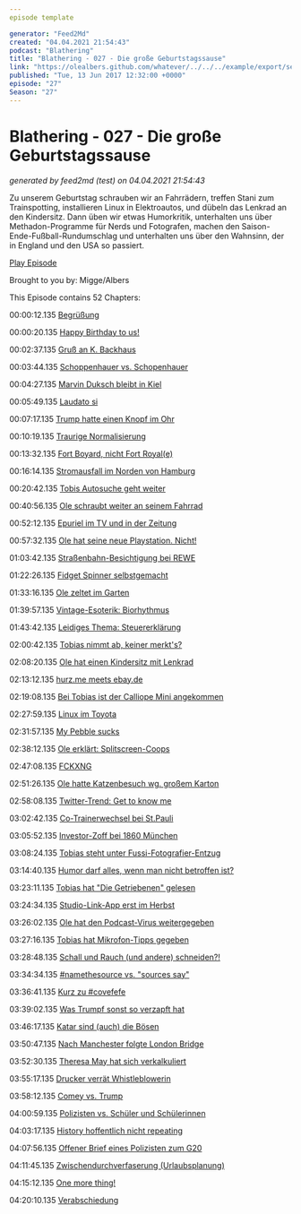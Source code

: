 ```yaml
---
episode template

generator: "Feed2Md"
created: "04.04.2021 21:54:43"
podcast: "Blathering"
title: "Blathering - 027 - Die große Geburtstagssause"
link: "https://olealbers.github.com/whatever/../../../example/export/seasons/2/2017/6/Blathering - 027 - Die große Geburtstagssause.md"
published: "Tue, 13 Jun 2017 12:32:00 +0000"
episode: "27"
Season: "27"
---
```


# Blathering - 027 - Die große Geburtstagssause
_generated by feed2md (test) on 04.04.2021 21:54:43_

Zu unserem Geburtstag schrauben wir an Fahrrädern, treffen Stani zum Trainspotting, installieren Linux in Elektroautos, und dübeln das Lenkrad an den Kindersitz. Dann üben wir etwas Humorkritik, unterhalten uns über Methadon-Programme für Nerds und Fotografen, machen  den Saison-Ende-Fußball-Rundumschlag und unterhalten uns über den Wahnsinn, der in England und den USA so passiert.

[Play Episode](https://www.blathering.de/podlove/file/260/s/feed/c/mp3/blathering_027.mp3)

Brought to you by: Migge/Albers

This Episode contains 52 Chapters:


00:00:12.135 [Begrüßung]()

00:00:20.135 [Happy Birthday to us!](https://twitter.com/nullnummern/status/873294948942184448)

00:02:37.135 [Gruß an K. Backhaus](https://twitter.com/KBMusicmc/status/869539824453140480)

00:03:44.135 [Schoppenhauer vs. Schopenhauer](https://de.wikipedia.org/wiki/Arthur_Schopenhauer)

00:04:27.135 [Marvin Duksch bleibt in Kiel](https://www.fcstpauli.com/news/der-fc-st-pauli-leiht-marvin-ducksch-bis-2018-an-holstein-kiel-aus/)

00:05:49.135 [Laudato si](https://de.wikipedia.org/wiki/Laudato_si%E2%80%99)

00:07:17.135 [Trump hatte einen Knopf im Ohr](http://uebermedien.de/16179/donald-trumps-fast-unsichtbarer-kopfhoerer/)

00:10:19.135 [Traurige Normalisierung](http://www.spiegel.de/netzwelt/web/islamistischer-terror-in-europa-unsere-sicherheit-ist-eine-inszenierung-a-1150015.html)

00:13:32.135 [Fort Boyard, nicht Fort Royal(e)](https://de.m.wikipedia.org/wiki/Fort_Boyard_(Fernsehserie))

00:16:14.135 [Stromausfall im Norden von Hamburg](https://www.youtube.com/watch?v=F0Ee8N31Ymw)

00:20:42.135 [Tobis Autosuche geht weiter](https://www.youtube.com/watch?v=SnZ06RNena8)

00:40:56.135 [Ole schraubt weiter an seinem Fahrrad](https://www.youtube.com/watch?v=AfBsNclvrbw)

00:52:12.135 [Epuriel im TV und in der Zeitung](https://plus.google.com/108159184282838937357)

00:57:32.135 [Ole hat seine neue Playstation. Nicht!](https://plus.google.com/+OleAlbers/posts/bpLBFnVf3gL)

01:03:42.135 [Straßenbahn-Besichtigung bei REWE](http://www.hamburger-wochenblatt.de/eppendorf/lokales/eine-bahn-kehrt-heim-d31627.html)

01:22:26.135 [Fidget Spinner selbstgemacht](https://www.instagram.com/p/BU7Huy6Bs2J/)

01:33:16.135 [Ole zeltet im Garten](https://www.vaude.com/de-DE/Produkte/Zelte/)

01:39:57.135 [Vintage-Esoterik: Biorhythmus](https://de.wikipedia.org/wiki/Biorhythmus_(Mantik))

01:43:42.135 [Leidiges Thema: Steuererklärung](https://www.taxman.de/)

02:00:42.135 [Tobias nimmt ab, keiner merkt's?](https://www.tobiasmigge.de/2016/10/11/063-fettlogik-%C3%BCberwinden/)

02:08:20.135 [Ole hat einen Kindersitz mit Lenkrad](http://www.playseat.com/de/playseats-spielesitz)

02:13:12.135 [hurz.me meets ebay.de](http://hurz.me/)

02:19:08.135 [Bei Tobias ist der Calliope Mini angekommen](http://calliope.cc/)

02:27:59.135 [Linux im Toyota](https://www.golem.de/news/automotive-grade-linux-toyota-bringt-auto-linux-auf-den-markt-1706-128156.html)

02:31:57.135 [My Pebble sucks](https://codyswartz.us/wp/devices/how-to-find-out-what-is-draining-your-pebbles-battery)

02:38:12.135 [Ole erklärt: Splitscreen-Coops](https://plus.google.com/+OleAlbers/posts/7GGwMrDtwG2)

02:47:08.135 [FCKXNG](https://twitter.com/ChristophKappes/status/869952771340070914)

02:51:26.135 [Ole hatte Katzenbesuch wg. großem Karton](http://www.atlantis-berlin.de/index.php/filiale-hamburg)

02:58:08.135 [Twitter-Trend: Get to know me](https://twitter.com/Genderbeitrag/status/871695919984640000)

03:02:42.135 [Co-Trainerwechsel bei St.Pauli](https://www.fcstpauli.com/news/markus-gellhaus-neuer-co-trainer-beim-fc-st-pauli/)

03:05:52.135 [Investor-Zoff bei 1860 München](https://plus.google.com/+OleAlbers/posts/Ws77bcAGCL1)

03:08:24.135 [Tobias steht unter Fussi-Fotografier-Entzug](http://www.fussball.de/spiel/bramfeld-1a-tus-berne-1a/-/spiel/01SQ6J9U2C000000VS54898EVUVJFG5P#!/section/stage)

03:14:40.135 [Humor darf alles, wenn man nicht betroffen ist?](https://www.tobiasmigge.de/2017/06/08/justian-007-papasein/)

03:23:11.135 [Tobias hat "Die Getriebenen" gelesen](https://www.tobiasmigge.de/2017/06/06/2read-080-die-getriebenen/)

03:24:34.135 [Studio-Link-App erst im Herbst](https://sendegate.de/t/app-fuer-smartphone/5466/4)

03:26:02.135 [Ole hat den Podcast-Virus weitergegeben](https://www.amazon.de/MIC-900B-Kondensator-Mikrofon-Studio-Aufnahmen-Nierencharakteristik/dp/B00AE4T0Q2)

03:27:16.135 [Tobias hat Mikrofon-Tipps gegeben](https://www.amazon.de/Rode-Studioqualit%C3%A4t-USB-Kondensatormikrofon-Tischstativ-Popschutz/dp/B00KQPGRRE)

03:28:48.135 [Schall und Rauch (und andere) schneiden?!](http://schallrauch.hoersuppe.de/sur/show/sur023)

03:34:34.135 [#namethesource vs. "sources say"](https://twitter.com/tmigge/status/869861143132733441)

03:36:41.135 [Kurz zu #covefefe](https://twitter.com/realDonaldTrump/status/869858333477523458)

03:39:02.135 [Was Trumpf sonst so verzapft hat](http://www.taz.de/!5417490/)

03:46:17.135 [Katar sind (auch) die Bösen](http://www.sueddeutsche.de/politik/persischer-golf-gabriel-sieht-kriegsgefahr-in-katar-1.3541969)

03:50:47.135 [Nach Manchester folgte London Bridge](https://www.welt.de/newsticker/dpa_nt/infoline_nt/brennpunkte_nt/article165258650/Alle-drei-Londoner-Terroristen-waren-den-Behoerden-bekannt.html)

03:52:30.135 [Theresa May hat sich verkalkuliert](http://www.telegraph.co.uk/news/2017/04/20/june-marks-end-may-jeremy-corbyn-meets-people-really-do-think/)

03:55:17.135 [Drucker verrät Whistleblowerin](https://www.golem.de/news/drucker-the-intercept-verraet-mutmassliche-nsa-quelle-1706-128228.html)

03:58:12.135 [Comey vs. Trump](http://www.spiegel.de/politik/ausland/donald-trump-zu-aussage-unter-eid-in-russland-affaere-bereit-a-1151513.html)

04:00:59.135 [Polizisten vs. Schüler und Schülerinnen](http://www.lautgegennazis.de/was-seid-ihr-bloss-fu%CC%88r-menschen-alter-von-leonhard-f-seidl/)

04:03:17.135 [History hoffentlich nicht repeating](http://www.wrint.de/2017/06/02/wr702-benno-ohnesorg/)

04:07:56.135 [Offener Brief eines Polizisten zum G20](https://www.facebook.com/polizISTmensch/posts/1545261238848626:0)

04:11:45.135 [Zwischendurchverfaserung (Urlaubsplanung)](http://vb-audio.pagesperso-orange.fr/Voicemeeter/banana.htm)

04:15:12.135 [One more thing!](https://www.banggood.com/Multifunctional-Bluetooth-Control-Gamepad-Shutter-Mouse-For-iPhone-p-961986.html)

04:20:10.135 [Verabschiedung]()


